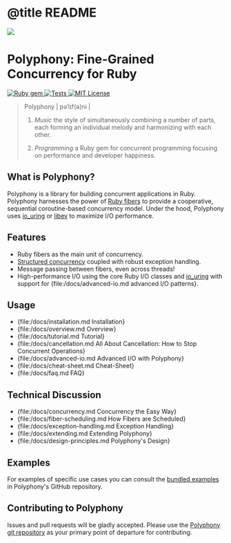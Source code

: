# @title README

<img src="https://github.com/digital-fabric/polyphony/raw/master/docs/assets/polyphony-logo.png">

# Polyphony: Fine-Grained Concurrency for Ruby

<a href="http://rubygems.org/gems/polyphony">
  <img src="https://badge.fury.io/rb/polyphony.svg" alt="Ruby gem">
</a>
<a href="https://github.com/digital-fabric/polyphony/actions?query=workflow%3ATests">
  <img src="https://github.com/digital-fabric/polyphony/workflows/Tests/badge.svg" alt="Tests">
</a>
<a href="https://github.com/digital-fabric/polyphony/blob/master/LICENSE">
  <img src="https://img.shields.io/badge/license-MIT-blue.svg" alt="MIT License">
</a>

> Polyphony \| pəˈlɪf\(ə\)ni \|
>
> 1. _Music_ the style of simultaneously combining a number of parts, each
>    forming an individual melody and harmonizing with each other.
>
> 2. _Programming_ a Ruby gem for concurrent programming focusing on performance
>    and developer happiness.

## What is Polyphony?

Polyphony is a library for building concurrent applications in Ruby. Polyphony
harnesses the power of [Ruby fibers](https://rubyapi.org/3.2/o/fiber) to provide
a cooperative, sequential coroutine-based concurrency model. Under the hood,
Polyphony uses [io_uring](https://unixism.net/loti/what_is_io_uring.html) or
[libev](https://github.com/enki/libev) to maximize I/O performance.

## Features

* Ruby fibers as the main unit of concurrency.
* [Structured concurrency](https://en.wikipedia.org/wiki/Structured_concurrency)
  coupled with robust exception handling.
* Message passing between fibers, even across threads!
* High-performance I/O using the core Ruby I/O classes and
  [io_uring](https://unixism.net/loti/what_is_io_uring.html) with support for
  {file:/docs/advanced-io.md advanced I/O patterns}.

## Usage

- {file:/docs/installation.md       Installation}
- {file:/docs/overview.md           Overview}
- {file:/docs/tutorial.md           Tutorial}
- {file:/docs/cancellation.md       All About Cancellation: How to Stop Concurrent Operations}
- {file:/docs/advanced-io.md        Advanced I/O with Polyphony}
- {file:/docs/cheat-sheet.md        Cheat-Sheet}
- {file:/docs/faq.md                FAQ}

## Technical Discussion

- {file:/docs/concurrency.md        Concurrency the Easy Way}
- {file:/docs/fiber-scheduling.md   How Fibers are Scheduled}
- {file:/docs/exception-handling.md Exception Handling}
- {file:/docs/extending.md          Extending Polyphony}
- {file:/docs/design-principles.md  Polyphony's Design}

## Examples

For examples of specific use cases you can consult the [bundled
examples](https://github.com/digital-fabric/polyphony/tree/master/examples) in
Polyphony's GitHub repository.

## Contributing to Polyphony

Issues and pull requests will be gladly accepted. Please use the [Polyphony git
repository](https://github.com/digital-fabric/polyphony) as your primary point
of departure for contributing.
